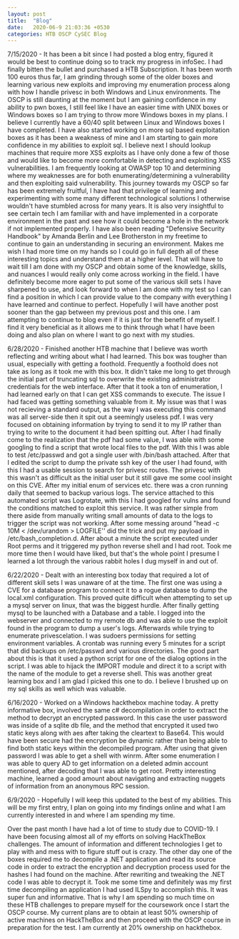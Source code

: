 ```yaml
---
layout: post
title:  "Blog"
date:   2020-06-9 21:03:36 +0530
categories: HTB OSCP CySEC Blog
---
```

7/15/2020 - It has been a bit since I had posted a blog entry, figured it would be best to continue doing so to track my progress in infoSec. I had finally bitten the bullet and purchased a HTB Subscription. It has been worth 100 euros thus far, I am grinding through some of the older boxes and learning various new exploits and improving my enumeration process along with how I handle privesc in both Windows and Linux environments. The OSCP is still daunting at the moment but I am gaining confidence in my ability to pwn boxes, I still feel like I have an easier time with UNIX boxes or Windows boxes so I am trying to throw more Windows boxes in my plans. I believe I currently have a 60/40 split between Linux and Windows boxes I have completed. I have also started working on more sql based exploitation boxes as it has been a weakness of mine and I am starting to gain more confidence in my abilities to exploit sql. I believe next I should lookup machines that require more XSS exploits as I have only done a few of those and would like to become more comfortable in detecting and exploiting XSS vulnerabilities. I am frequently looking at OWASP top 10 and determining where my weaknesses are for both enumerating/determining a vulnerability and then exploiting said vulnerability. This journey towards my OSCP so far has been extremely fruitful, I have had that privilege of learning and experimenting with some many different technological solutions I otherwise wouldn't have stumbled across for many years. It is also very insightful to see certain tech I am familiar with and have implemented in a corporate environment in the past and see how it could become a hole in the network if not implemented properly. I have also been reading "Defensive Security Handbook" by Amanda Berlin and Lee Brotherston in my freetime to continue to gain an understanding in securing an environment. Makes me wish I had more time on my hands so I could go in full depth all of these interesting topics and understand them at a higher level. That will have to wait till I am done with my OSCP and obtain some of the knowledge, skills, and nuances I would really only come across working in the field. I have definitely become more eager to put some of the various skill sets I have sharpened to use, and look forward to when I am done with my test so I can find a position in which I can provide value to the company with everything I have learned and continue to perfect. Hopefully I will have another post sooner than the gap between my previous post and this one. I am attempting to continue to blog even if it is just for the benefit of myself. I find it very beneficial as it allows me to think through what I have been doing and also plan on where I want to go next with my studies.

6/28/2020 - Finished another HTB machine that I believe was worth reflecting and writing about what I had learned. This box was tougher than usual, especially with getting a foothold. Frequently a foothold does not take as long as it took me with this box. It didn't take me long to get through the initial part of truncating sql to overwrite the existing administrator credentials for the web interface. After that it took a ton of enumeration, I had learned early on that I can get XSS commands to execute. The issue I had faced was getting something valuable from it. My issue was that I was not recieving a standard output, as the way I was executing this command was all server-side then it spit out a seemingly useless pdf. I was very focused on obtaining information by trying to send it to my IP rather than trying to write to the document it had been spitting out. After I had finally come to the realization that the pdf had some value, I was able with some googling to find a script that wrote local files to the pdf. With this I was able to test /etc/passwd and got a single user with /bin/bash attached. After that I edited the script to dump the private ssh key of the user I had found, with this I had a usable session to search for privesc routes. The privesc with this wasn't as difficult as the initial user but it still gave me some cool insight on this CVE. After my initial enum of services etc. there was a cron running daily that seemed to backup various logs. The service attached to this automated script was Logrotate, with this I had googled for vulns and found the conditions matched to exploit this service. It was rather simple from there aside from manually writing small amounts of data to the logs to trigger the script was not working. After some messing around "head -c 10M < /dev/urandom > LOGFILE'' did the trick and put my payload in /etc/bash_completion.d. After about a minute the script executed under Root perms and it triggered my python reverse shell and I had root. Took me more time then I would have liked, but that's the whole point I presume I learned a lot through the various rabbit holes I dug myself in and out of.

 6/22/2020 - Dealt with an interesting box today that required a lot of different skill sets I was unaware of at the time. The first one was using a CVE for a database program to connect it to a rogue database to dump the local.xml configuration. This proved quite difficult when attempting to set up a mysql server on linux, that was the biggest hurdle. After finally getting mysql to be launched with a Database and a table. I logged into the webserver and connected to my remote db and was able to use the exploit found in the program to dump a user's logs. Afterwards while trying to enumerate privescelation. I was sudoers permissions for setting environment variables. A crontab was running every 5 minutes for a script that did backups on /etc/passwd and various directories. The good part about this is that it used a python script for one of the dialog options in the script. I was able to hijack the IMPORT module and direct it to a script with the name of the module to get a reverse shell. This was another great learning box and I am glad I picked this one to do. I believe I brushed up on my sql skills as well which was valuable.

6/16/2020 - Worked on a Windows hackthebox machine today. A pretty informative box, involved the same c# decompilation in order to extract the method to decrypt an encrypted password. In this case the user password was inside of a sqlite db file, and the method that encrypted it used two static keys along with aes after taking the cleartext to Base64. This would have been secure had the encryption be dynamic rather than being able to find both static keys within the decompiled program. After using that given password I was able to get a shell with winrm. After some enumeration I was able to query AD to get information on a deleted admin account mentioned, after decoding that I was able to get root. Pretty interesting machine, learned a good amount about navigating and extracting nuggets of information from an anonymous RPC session. 

6/9/2020 - Hopefully I will keep this updated to the best of my abilities. This will be my first entry, I plan on going into my findings online and what I am currently interested in and where I am spending my time.

Over the past month I have had a lot of time to study due to COVID-19. I have been focusing almost all of my efforts on solving HackTheBox challenges. The amount of information and different technologies I get to play with and mess with to figure stuff out is crazy. The other day one of the boxes required me to decompile a .NET application and read its source code in order to extract the encryption and decryption process used for the hashes I had found on the machine. After rewriting and tweaking the .NET code I was able to decrypt it. Took me some time and definitely was my first time decompiling an application I had used ILSpy to accomplish this. It was super fun and informative. That is why I am spending so much time on these HTB challenges to prepare myself for the coursework once I start the OSCP course. My current plans are to obtain at least 50% ownership of active machines on HackTheBox and then proceed with the OSCP course in preparation for the test. I am currently at 20% ownership on hackthebox.

